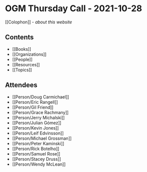 # OGM Thursday Call - 2021-10-28

[[Colophon]] - _about this website_

## Contents

- [[Books]]
- [[Organizations]]
- [[People]]
- [[Resources]]
- [[Topics]]

## Attendees

- [[Person/Doug Carmichael]]
- [[Person/Eric Rangell]]
- [[Person/Gil Friend]]
- [[Person/Grace Rachmany]]
- [[Person/Jerry Michalski]]
- [[Person/Julian Gómez]]
- [[Person/Kevin Jones]]
- [[Person/Leif Edvinsson]]
- [[Person/Michael Grossman]]
- [[Person/Peter Kaminski]]
- [[Person/Rick Botelho]]
- [[Person/Samuel Rose]]
- [[Person/Stacey Druss]]
- [[Person/Wendy McLean]]
